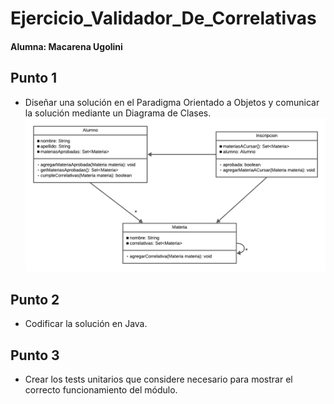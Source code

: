 # Ejercicio_Validador_De_Correlativas #
#### Alumna: Macarena Ugolini ####

## Punto 1 ##
- Diseñar una solución en el Paradigma Orientado a Objetos y comunicar la solución mediante un Diagrama de Clases.
  ![Diagrama de clases](src/Diagrama_UML.png)

## Punto 2 ##
- Codificar la solución en Java.
  
## Punto 3 ##
- Crear los tests unitarios que considere necesario para mostrar el correcto funcionamiento del módulo.

